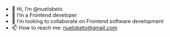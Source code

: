 - 👋 Hi, I’m @nuelobeto
- 👀 I’m a Frontend developer
- 💞️ I’m looking to collaborate on Frontend software development
- 📫 How to reach me: nuelobeto@gmail.com

<!---
nuelobeto/nuelobeto is a ✨ special ✨ repository because its `README.md` (this file) appears on your GitHub profile.
You can click the Preview link to take a look at your changes.
--->
